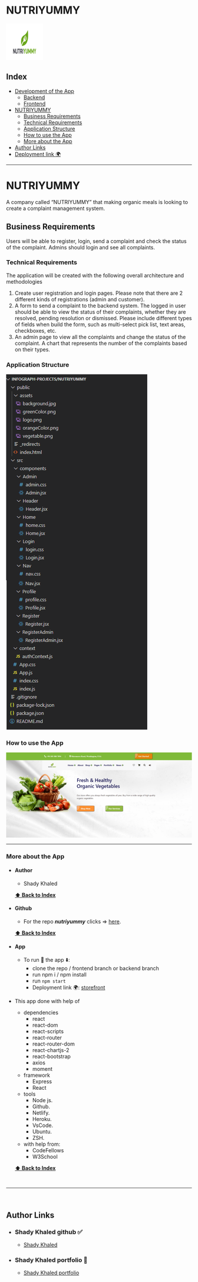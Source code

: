 # NUTRIYUMMY

<img src="./assets/logo.png" alt="logo" width="100" height="100" style='text-align: center'>

## Index

- [Development of the App](Development-of-the-App)
  - [Backend](https://github.com/InfoGraph-Projects/nutriyummy/tree/backend)
  - [Frontend](https://github.com/InfoGraph-Projects/nutriyummy/tree/frontend)
- [NUTRIYUMMY](#NUTRIYUMMY)
  - [Business Requirements](#Business-Requirements)
  - [Technical Requirements](#Technical-Requirements)
  - [Application Structure](#Application-Structure)
  - [How to use the App](#How-to-use-the-App)
  - [More about the App](#More-about-the-App)
- [Author Links](#Author-Links)
- [Deployment link 🌍](https://nutriyummy.netlify.app/)

---

# NUTRIYUMMY

A company called “NUTRIYUMMY” that making organic meals is looking to create a complaint
management system.

## Business Requirements

Users will be able to register, login, send a complaint and check the status of the
complaint. Admins should login and see all complaints.

### Technical Requirements

The application will be created with the following overall architecture and methodologies

1. Create user registration and login pages. Please note that there are 2 different kinds of registrations
   (admin and customer).
1. A form to send a complaint to the backend system. The logged in user should be able to view the status
   of their complaints, whether they are resolved, pending resolution or dismissed. Please include different
   types of fields when build the form, such as multi-select pick list, text areas, checkboxes, etc.
1. An admin page to view all the complaints and change the status of the complaint. A chart that
   represents the number of the complaints based on their types.

### Application Structure

<img src="./assets/tree.png" alt="logo"  >

### How to use the App

  <img src="./assets/howToR.gif" alt="use"  >

---

### **More about the App**

- #### Author

  - Shady Khaled

  **[⬆ Back to Index](#index)**

- #### Github

  - For the repo **_nutriyummy_** clicks => [here](https://github.com/InfoGraph-Projects/nutriyummy).

  **[⬆ Back to Index](#index)**

- #### App

  - To run 🏃 the app ⬇️:
    - clone the repo / frontend branch or backend branch
    - run npm i / npm install
    - run `npm start`
    - Deployment link 🌍: [storefront](https://nutriyummy.netlify.app/)

- This app done with help of

  - dependencies
    - react
    - react-dom
    - react-scripts
    - react-router
    - react-router-dom
    - react-chartjs-2
    - react-bootstrap
    - axios
    - moment
  - framework
    - Express
    - React
  - tools
    - Node js.
    - Github.
    - Netlify.
    - Heroku.
    - VsCode.
    - Ubuntu.
    - ZSH.
  - with help from:
    - CodeFellows
    - W3School

  **[⬆ Back to Index](#index)**

<br>

---

<br>

## Author Links

- ### Shady Khaled github ✅

  - [Shady Khaled](https://github.com/shadykh)

- ### Shady Khaled portfolio 💬

  - [Shady Khaled portfolio](https://shady-portfolio.netlify.app/)
